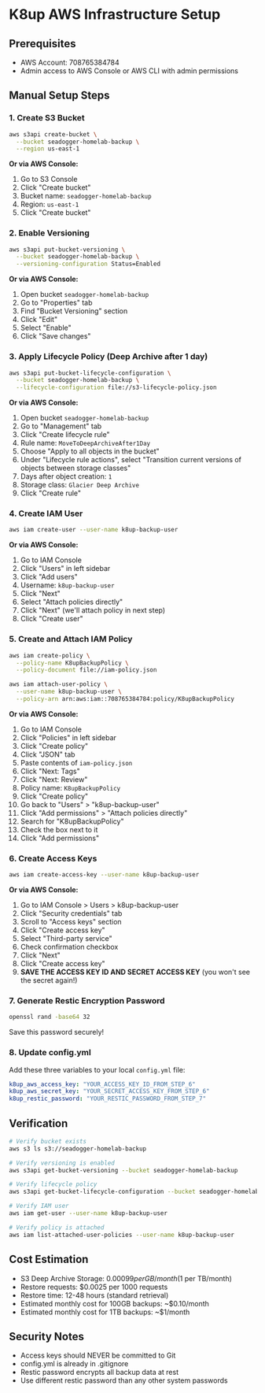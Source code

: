 # K8up AWS Infrastructure Setup

## Prerequisites
- AWS Account: 708765384784
- Admin access to AWS Console or AWS CLI with admin permissions

## Manual Setup Steps

### 1. Create S3 Bucket

```bash
aws s3api create-bucket \
  --bucket seadogger-homelab-backup \
  --region us-east-1
```

**Or via AWS Console:**
1. Go to S3 Console
2. Click "Create bucket"
3. Bucket name: `seadogger-homelab-backup`
4. Region: `us-east-1`
5. Click "Create bucket"

### 2. Enable Versioning

```bash
aws s3api put-bucket-versioning \
  --bucket seadogger-homelab-backup \
  --versioning-configuration Status=Enabled
```

**Or via AWS Console:**
1. Open bucket `seadogger-homelab-backup`
2. Go to "Properties" tab
3. Find "Bucket Versioning" section
4. Click "Edit"
5. Select "Enable"
6. Click "Save changes"

### 3. Apply Lifecycle Policy (Deep Archive after 1 day)

```bash
aws s3api put-bucket-lifecycle-configuration \
  --bucket seadogger-homelab-backup \
  --lifecycle-configuration file://s3-lifecycle-policy.json
```

**Or via AWS Console:**
1. Open bucket `seadogger-homelab-backup`
2. Go to "Management" tab
3. Click "Create lifecycle rule"
4. Rule name: `MoveToDeepArchiveAfter1Day`
5. Choose "Apply to all objects in the bucket"
6. Under "Lifecycle rule actions", select "Transition current versions of objects between storage classes"
7. Days after object creation: `1`
8. Storage class: `Glacier Deep Archive`
9. Click "Create rule"

### 4. Create IAM User

```bash
aws iam create-user --user-name k8up-backup-user
```

**Or via AWS Console:**
1. Go to IAM Console
2. Click "Users" in left sidebar
3. Click "Add users"
4. Username: `k8up-backup-user`
5. Click "Next"
6. Select "Attach policies directly"
7. Click "Next" (we'll attach policy in next step)
8. Click "Create user"

### 5. Create and Attach IAM Policy

```bash
aws iam create-policy \
  --policy-name K8upBackupPolicy \
  --policy-document file://iam-policy.json

aws iam attach-user-policy \
  --user-name k8up-backup-user \
  --policy-arn arn:aws:iam::708765384784:policy/K8upBackupPolicy
```

**Or via AWS Console:**
1. Go to IAM Console
2. Click "Policies" in left sidebar
3. Click "Create policy"
4. Click "JSON" tab
5. Paste contents of `iam-policy.json`
6. Click "Next: Tags"
7. Click "Next: Review"
8. Policy name: `K8upBackupPolicy`
9. Click "Create policy"
10. Go back to "Users" > "k8up-backup-user"
11. Click "Add permissions" > "Attach policies directly"
12. Search for "K8upBackupPolicy"
13. Check the box next to it
14. Click "Add permissions"

### 6. Create Access Keys

```bash
aws iam create-access-key --user-name k8up-backup-user
```

**Or via AWS Console:**
1. Go to IAM Console > Users > k8up-backup-user
2. Click "Security credentials" tab
3. Scroll to "Access keys" section
4. Click "Create access key"
5. Select "Third-party service"
6. Check confirmation checkbox
7. Click "Next"
8. Click "Create access key"
9. **SAVE THE ACCESS KEY ID AND SECRET ACCESS KEY** (you won't see the secret again!)

### 7. Generate Restic Encryption Password

```bash
openssl rand -base64 32
```

Save this password securely!

### 8. Update config.yml

Add these three variables to your local `config.yml` file:

```yaml
k8up_aws_access_key: "YOUR_ACCESS_KEY_ID_FROM_STEP_6"
k8up_aws_secret_key: "YOUR_SECRET_ACCESS_KEY_FROM_STEP_6"
k8up_restic_password: "YOUR_RESTIC_PASSWORD_FROM_STEP_7"
```

## Verification

```bash
# Verify bucket exists
aws s3 ls s3://seadogger-homelab-backup

# Verify versioning is enabled
aws s3api get-bucket-versioning --bucket seadogger-homelab-backup

# Verify lifecycle policy
aws s3api get-bucket-lifecycle-configuration --bucket seadogger-homelab-backup

# Verify IAM user
aws iam get-user --user-name k8up-backup-user

# Verify policy is attached
aws iam list-attached-user-policies --user-name k8up-backup-user
```

## Cost Estimation

- S3 Deep Archive Storage: $0.00099 per GB/month ($1 per TB/month)
- Restore requests: $0.0025 per 1000 requests
- Restore time: 12-48 hours (standard retrieval)
- Estimated monthly cost for 100GB backups: ~$0.10/month
- Estimated monthly cost for 1TB backups: ~$1/month

## Security Notes

- Access keys should NEVER be committed to Git
- config.yml is already in .gitignore
- Restic password encrypts all backup data at rest
- Use different restic password than any other system passwords
